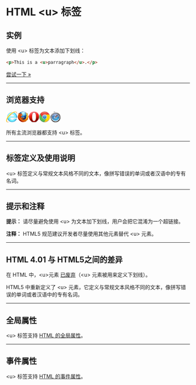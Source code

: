 # HTML &lt;u&gt; 标签

## 实例

使用 &lt;u&gt; 标签为文本添加下划线：

```HTML
<p>This is a <u>parragraph</u>.</p> 
```

[尝试一下 »](http://www.runoob.com/try/try.php?filename=tryhtml_u)

--------

## 浏览器支持

![Internet Explorer](images/compatible_ie.gif)![Firefox](images/compatible_firefox.gif)![Opera](images/compatible_opera.gif)![Google Chrome](images/compatible_chrome.gif)![Safari](images/compatible_safari.gif)

所有主流浏览器都支持 &lt;u&gt; 标签。

--------

## 标签定义及使用说明

&lt;u&gt; 标签定义与常规文本风格不同的文本，像拼写错误的单词或者汉语中的专有名词。

--------

## 提示和注释

**提示：** 请尽量避免使用 &lt;u&gt; 为文本加下划线，用户会把它混淆为一个超链接。

**注释：** HTML5 规范建议开发者尽量使用其他元素替代 &lt;u&gt; 元素。

--------

## HTML 4.01 与 HTML5之间的差异

在 HTML 中，&lt;u&gt;元素 [已废弃](javascript:NewWindow('/try/deprecated.htm'))（&lt;u&gt; 元素被用来定义下划线）。

HTML5 中重新定义了 &lt;u&gt; 元素，它定义与常规文本风格不同的文本，像拼写错误的单词或者汉语中的专有名词。

--------

## 全局属性

&lt;u&gt; 标签支持 [HTML 的全局属性](003_ref-standardattributes.md)。

--------

## 事件属性

&lt;u&gt; 标签支持 [HTML 的事件属性](004_ref-eventattributes.md)。
